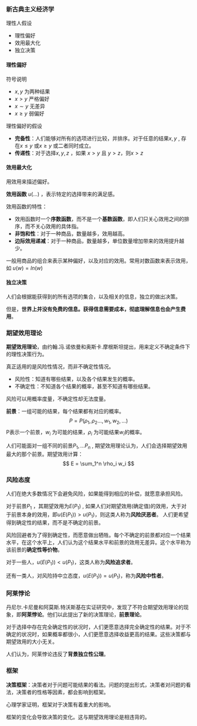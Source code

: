 ### 新古典主义经济学

理性人假设
+ 理性偏好
+ 效用最大化
+ 独立决策

#### 理性偏好
符号说明
+ $x,y$ 为两种结果
+ $x > y$ 严格偏好
+ $x \sim y$ 无差异
+ $x \ge y$ 弱偏好

 理性偏好的假设
 + **完备性**：人们能够对所有的选项进行比较，并排序。对于任意的结果$x,y$ , 存在$x \le y$ 或$x \ge y$ 或二者同时成立。 
 + **传递性**：对于选择$x,y,z$ ，如果 $x > y$ 且 $y > z$，则$x > z$  

#### 效用最大化

用效用来描述偏好。

**效用函数** $u(...)$ ，表示特定的选择带来的满足感。

效用函数的特性：
+ 效用函数时一个**序数函数**，而不是一个**基数函数**，即人们只关心效用之间的排序，而不关心效用的具体指。
+ **非饱和性**：对于一种商品，数量越多，效用越高。
+ **边际效用递减**：对于一种商品，数量越多，单位数量增加带来的效用提升越少。

一般用商品的组合来表示某种偏好，以及对应的效用。常用对数函数来表示效用，如
$u(w) = ln (w)$

#### 独立决策

人们会根据能获得到的所有选项的集合，以及相关的信息，独立的做出决策。

但是，**世界上并没有免费的信息。获得信息需要成本，彻底理解信息也会产生费用**。


### 期望效用理论

**期望效用理论**，由约翰.冯.诺依曼和奥斯卡.摩根斯坦提出，用来定义不确定条件下的理性决策行为。

真正适用的是风险性情况，而非不确定性情况。
+ 风险性：知道有哪些结果，以及各个结果发生的概率。
+ 不确定性：不知道各个结果的概率，甚至不知道有哪些结果。

风险可以用概率度量，不确定性却无法度量。

**前景**：一组可能的结果，每个结果都有对应的概率。
$$
P = P(\rho_1,\rho_2 ... , w_1, w_2,...)
$$
P表示一个前景，$w_i$ 为可能的结果，$\rho_i$ 为可能结果$w_i$的概率。

人们可能面对一组不同的前景$P_1, ... P_n$ , 期望效用理论认为，人们会选择期望效用最大的那个前景。期望效用计算：
$$
E = \sum_1^n \rho_i w_i
$$

### 风险态度

人们在绝大多数情况下会避免风险，如果能得到相应的补偿，就愿意承担风险。

对于前景$P_1$ ，其期望效用为$E(P_1)$ , 如果人们对期望效用(确定值)的效用，大于对于前景本身的效用，即$u(E(P_1)) > u(P_1)$，则这类人称为**风险厌恶者**。 人们更希望得到确定性的结果，而不是不确定的前景。

风险回避者为了得到确定性，而愿意做出牺牲。每个不确定的前景都对应一个结果水平，在这个水平上，人们认为这个结果水平和前景的效用无差异。这个水平称为该前景的**确定性等价物**。

对于一些人，$u(E(P_1)) < u(P_1)$，这类人称为**风险追求者**。

还有一类人，对风险持中立态度，$u(E(P_1)) = u(P_1)$，称为**风险中性者**。


### 阿莱悖论

丹尼尔.卡尼曼和阿莫斯.特沃斯基在实证研究中，发现了不符合期望效用理论的现象，即**阿莱悖论**。他们以此提出了新的决策理论，**前景理论**。

对于选择中存在完全确定性的状况时，人们更愿意选择完全确定性的结果。对于不确定的状况时，如果概率都很小，人们更愿意选择收益更高的结果。这些决策都与期望效用的大小无关。

人们认为，阿莱悖论违反了**背景独立性公理**。

### 框架

**决策框架**：决策者对于问题可能结果的看法。问题的提出形式，决策者对问题的看法，决策者的性格等因素，都会影响到框架。

心理学家证明，框架对于决策有着重大的影响。

框架的变化会导致决策的变化。这与期望效用理论是相违背的。
